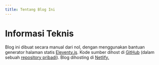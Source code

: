```yaml
---
title: Tentang Blog Ini
---
```

# Informasi Teknis

Blog ini dibuat secara manual dari nol, dengan menggunakan bantuan generator halaman statis [Eleventy.js](https://www.11ty.dev/). Kode sumber dihost di [GitHub](https://github.com/) (dalam sebuah [repository pribadi](https://github.com/radenpioneer/blog)). Blog dihosting di [Netlify.](https://netlify.com)
